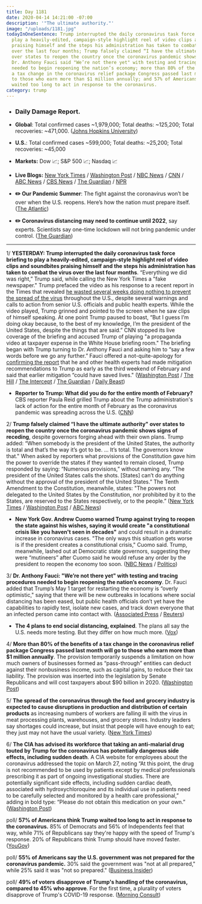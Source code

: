 ```yaml
---
title: Day 1181
date: 2020-04-14 14:21:00 -07:00
description: '"The ultimate authority."'
image: "/uploads/1181.jpg"
todayInOneSentence: Trump interrupted the daily coronavirus task force briefing to
  play a heavily-edited, campaign-style highlight reel of video clips and soundbites
  praising himself and the steps his administration has taken to combat the virus
  over the last four months; Trump falsely claimed “I have the ultimate authority"
  over states to reopen the country once the coronavirus pandemic shows signs of receding;
  Dr. Anthony Fauci said "We’re not there yet" with testing and tracing procedures
  needed to begin reopening the nation’s economy; more than 80% of the benefits of
  a tax change in the coronavirus relief package Congress passed last month will go
  to those who earn more than $1 million annually; and 57% of Americans think Trump
  waited too long to act in response to the coronavirus.
category: trump
---
```


* ### Daily Damage Report.

* **Global**: Total confirmed cases \~1,979,000; Total deaths: \~125,200; Total recoveries: \~471,000. ([Johns Hopkins University](https://coronavirus.jhu.edu/map.html))

* **U.S.**: Total confirmed cases \~599,000; Total deaths: \~25,200; Total recoveries: \~45,000

* **Markets:** Dow 📈; S&P 500 📈; Nasdaq 📈

* **Live Blogs:** [New York Times](https://www.nytimes.com/2020/04/14/us/coronavirus-updates.html?action=click&module=Spotlight&pgtype=Homepage) / [Washington Post](https://www.washingtonpost.com/world/2020/04/14/coronavirus-latest-news/) / [NBC News](https://www.nbcnews.com/health/health-news/live-blog/2020-04-14-coronavirus-news-n1183181) / [CNN](https://www.cnn.com/world/live-news/coronavirus-pandemic-intl-04-14-20/index.html) / [ABC News](https://abcnews.go.com/Health/coronavirus-updates-us-navy-battles-growing-outbreak-hospital/story?id=70134122) / [CBS News](https://www.cbsnews.com/live-updates/coronavirus-pandemic-covid-19-latest-news-2020-04-14/) / [The Guardian](https://www.theguardian.com/world/live/2020/apr/14/coronavirus-us-live-donald-trump-briefing-deaths-rise-cuomo-fauci-latest-news-updates) / [NPR](https://www.npr.org/sections/coronavirus-live-updates/2020/04/14/834287961/u-n-chief-targets-dangerous-epidemic-of-misinformation-on-coronavirus)

* **✏️ Our Pandemic Summer**: The fight against the coronavirus won’t be over when the U.S. reopens. Here’s how the nation must prepare itself. ([The Atlantic](https://www.theatlantic.com/health/archive/2020/04/pandemic-summer-coronavirus-reopening-back-normal/609940/))

* **✏️ Coronavirus distancing may need to continue until 2022**, say experts. Scientists say one-time lockdown will not bring pandemic under control. ([The Guardian](https://www.theguardian.com/world/2020/apr/14/coronavirus-distancing-continue-until-2022-lockdown-pandemic))

---

1/ **YESTERDAY: Trump interrupted the daily coronavirus task force briefing to play a heavily-edited, campaign-style highlight reel of video clips and soundbites praising himself and the steps his administration has taken to combat the virus over the last four months**. “Everything we did was right,” Trump said, while calling the New York Times a "fake newspaper." Trump prefaced the video as his response to a recent report in the Times that revealed [he wasted several weeks doing nothing to prevent the spread of the virus](https://whatthefuckjusthappenedtoday.com/2020/04/13/day-1180/#1-trump-was-warned-about-the-potenti) throughout the U.S., despite several warnings and calls to action from senior U.S. officials and public health experts. While the video played, Trump grinned and pointed to the screen when he saw clips of himself speaking. At one point Trump paused to boast, “But I guess I’m doing okay because, to the best of my knowledge, I’m the president of the United States, despite the things that are said.” CNN stopped its live coverage of the briefing and accused Trump of playing "a propaganda video at taxpayer expense in the White House briefing room." The briefing began with Trump turning to Dr. Anthony Fauci and asking him to “say a few words before we go any further.” Fauci offered a not-quite-apology for [confirming the report](https://whatthefuckjusthappenedtoday.com/2020/04/13/day-1180/#2-dr-fauci-confirmed-the-report-that) that he and other health experts had made mitigation recommendations to Trump as early as the third weekend of February and said that earlier mitigation “could have saved lives." ([Washington Post](https://www.washingtonpost.com/politics/trump-pandemic-briefing-focus-himself/2020/04/13/1dc94992-7dd8-11ea-9040-68981f488eed_story.html) / [The Hill](https://thehill.com/homenews/media/492612-cnn-cuts-away-from-propaganda-briefing-as-trump-plays-video-hitting-press) / [The Intercept](https://theintercept.com/2020/04/14/trump-pr-stunt-falls-flat-white-house-video-exposes-failure-prepare-pandemic/) / [The Guardian](https://www.theguardian.com/us-news/2020/apr/13/trump-coronavirus-meltdown-media-authority) / [Daily Beast](https://www.thedailybeast.com/trump-uses-coronavirus-briefing-to-play-batshit-campaign-ad-attacking-press?source=articles&via=rss))

* **Reporter to Trump: What did you do for the entire month of February?** CBS reporter Paula Reid grilled Trump about the Trump administration's lack of action for the entire month of February as the coronavirus pandemic was spreading across the U.S. ([CNN](https://www.cnn.com/videos/politics/2020/04/13/paula-reid-trump-coronavirus-tsr-vpx.cnn/video/playlists/coronavirus/))

2/ **Trump falsely claimed “I have the ultimate authority" over states to reopen the country once the coronavirus pandemic shows signs of receding**, despite governors forging ahead with their own plans. Trump added: “When somebody is the president of the United States, the authority is total and that’s the way it’s got to be. … It’s total. The governors know that." When asked by reporters what provisions of the Constitution gave him the power to override the states if they wanted to remain closed, Trump responded by saying: “Numerous provisions,” without naming any. “The president of the United States calls the shots. \[States\] can’t do anything without the approval of the president of the United States.” The Tenth Amendment to the Constitution, meanwhile, states: "The powers not delegated to the United States by the Constitution, nor prohibited by it to the States, are reserved to the States respectively, or to the people.” ([New York Times](https://www.nytimes.com/2020/04/13/us/politics/trump-coronavirus-governors.html) / [Washington Post](https://www.washingtonpost.com/nation/2020/04/14/trump-power-constitution-coronavirus/) / [ABC News](https://abcnews.go.com/Politics/trump-asserts-total-authority-states-reopen-country-contradicting/story?id=70138294))

* **New York Gov. Andrew Cuomo warned Trump against trying to reopen the state against his wishes, saying it would create "a constitutional crisis like you haven't seen in decades"** and could result in a dramatic increase in coronavirus cases. "The only ways this situation gets worse is if the president creates a constitutional crisis," Cuomo said. Trump, meanwhile, lashed out at Democratic state governors, suggesting they were “mutineers” after Cuomo said he would refuse any order by the president to reopen the economy too soon. ([NBC News](https://www.nbcnews.com/politics/politics-news/cuomo-says-if-trump-tries-reopen-new-york-then-we-n1183341) / [Politico](https://www.politico.com/states/new-york/albany/story/2020/04/14/cuomo-says-hes-not-looking-for-a-fight-with-trump-1275752))

3/ **Dr. Anthony Fauci: "We’re not there yet" with testing and tracing procedures needed to begin reopening the nation’s economy**. Dr. Fauci added that Trump’s May 1 target for restarting the economy is “overly optimistic," saying that there will be new outbreaks in locations where social distancing has been eased, but public health officials don’t yet have the capabilities to rapidly test, isolate new cases, and track down everyone that an infected person came into contact with. ([Associated Press](https://apnews.com/urn:publicid:ap.org:46ee40035d500c4190489aea0adb126b) / [Reuters](https://www.reuters.com/article/us-health-coronavirus-usa-idUSKCN21W20G))

* **The 4 plans to end social distancing, explained**. The plans all say the U.S. needs more testing. But they differ on how much more. ([Vox](https://www.vox.com/2020/4/14/21218074/coronavirus-plans-social-distancing-end-reopen-economy))

4/ **More than 80% of the benefits of a tax change in the coronavirus relief package Congress passed last month will go to those who earn more than $1 million annually**. The provision temporarily suspends a limitation on how much owners of businesses formed as “pass-through” entities can deduct against their nonbusiness income, such as capital gains, to reduce their tax liability. The provision was inserted into the legislation by Senate Republicans and will cost taxpayers about $90 billion in 2020. ([Washington Post](https://www.washingtonpost.com/business/2020/04/14/coronavirus-law-congress-tax-change/))

5/ **The spread of the coronavirus through the food and grocery industry is expected to cause disruptions in production and distribution of certain products** as increasing numbers of workers are falling ill with the virus in meat processing plants, warehouses, and grocery stores. Industry leaders say shortages could increase, but insist that people will have enough to eat; they just may not have the usual variety. ([New York Times](https://www.nytimes.com/2020/04/13/business/coronavirus-food-supply.html))

6/ **The CIA has advised its workforce that taking an anti-malarial drug touted by Trump for the  coronavirus has potentially dangerous side effects, including sudden death**. A CIA website for employees about the coronavirus addressed the topic on March 27, noting “At this point, the drug is not recommended to be used by patients except by medical professionals prescribing it as part of ongoing investigational studies. There are potentially significant side effects, including sudden cardiac death, associated with hydroxychloroquine and its individual use in patients need to be carefully selected and monitored by a health care professional,” adding in bold type: “Please do not obtain this medication on your own.” ([Washington Post](https://www.washingtonpost.com/world/national-security/trump-hydroxychloroquine-coronavirus-cia/2020/04/13/54129d64-7dba-11ea-8013-1b6da0e4a2b7_story.html))

poll/ **57% of Americans think Trump waited too long to act in response to the coronavirus.** 85% of Democrats and 56% of Independents feel that way, while 71% of Republicans say they're happy with the speed of Trump's response. 20% of Republicans think Trump should have moved faster. ([YouGov](https://today.yougov.com/topics/politics/articles-reports/2020/04/13/trump-waited-too-long-poll))

poll/ **55% of Americans say the U.S. government was not prepared for the coronavirus pandemic.** 30% said the government was "not at all prepared," while 25% said it was "not so prepared." ([Business Insider](https://www.businessinsider.com.au/55-percent-americans-say-us-government-not-prepared-coronavirus-poll-2020-4))

poll/ **49% of voters disapprove of Trump's handling of the coronavirus, compared to 45% who approve**. For the first time, a plurality of voters disapprove of Trump's COVID-19 response. ([Morning Consult](https://morningconsult.com/2020/04/13/net-approval-for-trumps-handling-of-coronavirus-dips-underwater/))